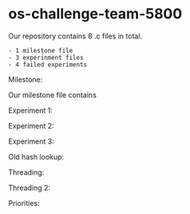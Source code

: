 # os-challenge-team-5800

Our repository contains 8 .c files in total.

	- 1 milestone file
 	- 3 experinment files
	- 4 failed experiments

Milestone:

Our milestone file contains 

Experiment 1:

Experiment 2:

Experiment 3:

Old hash lookup:

Threading:

Threading 2:

Priorities:
